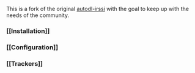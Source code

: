 This is a fork of the original [autodl-irssi](http://sourceforge.net/projects/autodl-irssi/) with the goal to keep up with the needs of the community.

### [[Installation]]
### [[Configuration]]
### [[Trackers]]